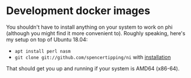 # Development docker images
You shouldn't have to install anything on your system to work on phi (although
you might find it more convenient to). Roughly speaking, here's my setup on top
of Ubuntu 18.04:

- `apt install perl nasm`
- `git clone git://github.com/spencertipping/ni` with
  [installation](https://github.com/spencertipping/ni#getting-started)

That should get you up and running if your system is AMD64 (x86-64).
